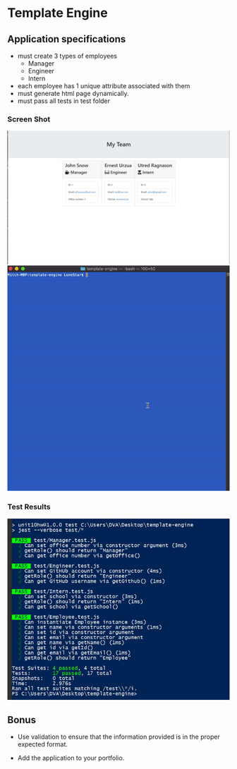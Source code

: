 # Template Engine
## Application specifications
- must create 3 types of employees
  - Manager
  - Engineer
  - Intern
- each employee has 1 unique attribute associated with them
- must generate html page dynamically.
- must pass all tests in test folder
### Screen Shot
![Employee Summary 1](ss1.jpg)
![demo](template-engine-demo.gif)
### Test Results
![Test Results](tests.jpg)


## Bonus

* Use validation to ensure that the information provided is in the proper expected format.

* Add the application to your portfolio.


